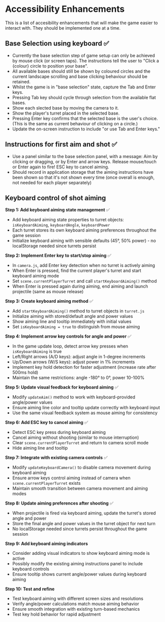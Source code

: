# Accessibility Enhancements

This is a list of accesibility enhancements that will make the game easier to interact with.
They should be implemented one at a time.

## Base Selection using keyboard ✅

- Currently the base selection step of game setup can only be achieved by mouse click (or screen taps). The instructions tell the user to "Click a {colour} circle to position your base".
- All available bases should still be shown by coloured circles and the current landscape scrolling and base clicking behaviour should be retained. 
- Whilst the game is in "base selection" state, capture the Tab and Enter keys.
- Pressing Tab key should cycle through selection from the available flat bases.
- Show each slected base by moving the camera to it.
- Show the player's turret placed in the selected base.
- Pressing Enter key confirms that the selected base is the user's choice. (This is the same as current behaviour of clicking on a circle.)
- Update the on-screen instruction to include "or use Tab and Enter keys."

## Instructions for first aim and shot ✅

- Use a panel similar to the base selection panel, with a message:
  Aim by clicking or dragging,
  or by Enter and arrow keys.
  Release mouse/touch or Enter again to fire!
  ESC key to cancel aiming.
- Should record in application storage that the aiming instructions have been shown so that it's not shown every time (once overall is enough, not needed for each player separately)

## Keyboard control of shot aiming

**Step 1: Add keyboard aiming state management** ✅
- Add keyboard aiming state properties to turret objects: `isKeyboardAiming`, `keyboardAngle`, `keyboardPower`
- Each turret stores its own keyboard aiming preferences throughout the game session
- Initialize keyboard aiming with sensible defaults (45°, 50% power) - no localStorage needed since turrets persist

**Step 2: Implement Enter key to start/stop aiming** ✅
- In `camera.js`, add Enter key detection when no turret is actively aiming
- When Enter is pressed, find the current player's turret and start keyboard aiming mode
- Set `scene.currentPlayerTurret` and call `startKeyboardAiming()` method
- When Enter is pressed again during aiming, end aiming and launch projectile (same as mouse release)

**Step 3: Create keyboard aiming method** ✅
- Add `startKeyboardAiming()` method to turret objects in `turret.js`
- Initialize aiming with stored/default angle and power values
- Show aiming line and tooltip immediately with initial values
- Set `isKeyboardAiming = true` to distinguish from mouse aiming

**Step 4: Implement arrow key controls for angle and power** ✅
- In the game update loop, detect arrow key presses when `isKeyboardAiming` is true
- Left/Right arrows (A/D keys): adjust angle in 1-degree increments
- Up/Down arrows (W/S keys): adjust power in 1% increments
- Implement key hold detection for faster adjustment (increase rate after 500ms hold)
- Maintain the same restrictions: angle -180° to 0°, power 10-100%

**Step 5: Update visual feedback for keyboard aiming** ✅
- Modify `updateAim()` method to work with keyboard-provided angle/power values
- Ensure aiming line color and tooltip update correctly with keyboard input
- Use the same visual feedback system as mouse aiming for consistency

**Step 6: Add ESC key to cancel aiming** ✅
- Detect ESC key press during keyboard aiming
- Cancel aiming without shooting (similar to mouse interruption)
- Clear `scene.currentPlayerTurret` and return to camera scroll mode
- Hide aiming line and tooltip

**Step 7: Integrate with existing camera controls** ✅
- Modify `updateKeyboardCamera()` to disable camera movement during keyboard aiming
- Ensure arrow keys control aiming instead of camera when `scene.currentPlayerTurret` exists
- Maintain smooth transition between camera movement and aiming modes

**Step 8: Update aiming preferences after shooting** ✅
- When projectile is fired via keyboard aiming, update the turret's stored angle and power
- Store the final angle and power values in the turret object for next turn
- No localStorage needed since turrets persist throughout the game session

**Step 9: Add keyboard aiming indicators**
- Consider adding visual indicators to show keyboard aiming mode is active
- Possibly modify the existing aiming instructions panel to include keyboard controls
- Ensure tooltip shows current angle/power values during keyboard aiming

**Step 10: Test and refine**
- Test keyboard aiming with different screen sizes and resolutions
- Verify angle/power calculations match mouse aiming behavior
- Ensure smooth integration with existing turn-based mechanics
- Test key hold behavior for rapid adjustment
